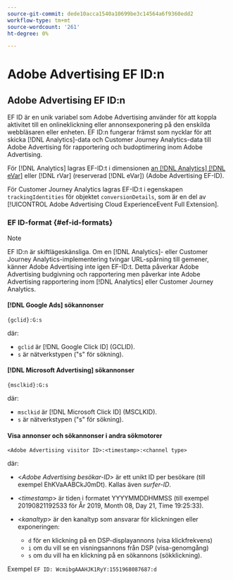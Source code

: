 ```yaml
---
source-git-commit: dede10acca1540a10699be3c14564a6f9360edd2
workflow-type: tm+mt
source-wordcount: '261'
ht-degree: 0%

---
```

# Adobe Advertising EF ID:n

## Adobe Advertising EF ID:n

EF ID är en unik variabel som Adobe Advertising använder för att koppla aktivitet till en onlineklickning eller annonsexponering på den enskilda webbläsaren eller enheten. EF ID:n fungerar främst som nycklar för att skicka [!DNL Analytics]-data och Customer Journey Analytics-data till Adobe Advertising för rapportering och budoptimering inom Adobe Advertising.

För [!DNL Analytics] lagras EF-ID:t i dimensionen [an [!DNL Analytics] [!DNL eVar]](https://experienceleague.adobe.com/docs/analytics/components/dimensions/evar.html) eller [!DNL rVar] (reserverad [!DNL eVar]) (Adobe Advertising EF-ID).

För Customer Journey Analytics lagras EF-ID:t i egenskapen `trackingIdentities` för objektet `conversionDetails`, som är en del av [!UICONTROL Adobe Advertising Cloud ExperienceEvent Full Extension].

### EF ID-format {#ef-id-formats}

>[!NOTE]
>
>EF ID:n är skiftlägeskänsliga. Om en [!DNL Analytics]- eller Customer Journey Analytics-implementering tvingar URL-spårning till gemener, känner Adobe Advertising inte igen EF-ID:t. Detta påverkar Adobe Advertising budgivning och rapportering men påverkar inte Adobe Advertising rapportering inom [!DNL Analytics] eller Customer Journey Analytics.

#### [!DNL Google Ads] sökannonser

```
{gclid}:G:s
```

där:

* `gclid` är [!DNL Google Click ID] (GCLID).
* `s` är nätverkstypen (&quot;s&quot; för sökning).

#### [!DNL Microsoft Advertising] sökannonser

```
{msclkid}:G:s
```

där:

* `msclkid` är [!DNL Microsoft Click ID] (MSCLKID).
* `s` är nätverkstypen (&quot;s&quot; för sökning).

#### Visa annonser och sökannonser i andra sökmotorer

```
<Adobe Advertising visitor ID>:<timestamp>:<channel type>
```

där:

* &lt;*Adobe Advertising besökar-ID*> är ett unikt ID per besökare (till exempel EhKVaAABCkJ0mDt). Kallas även *surfer-ID*.

* &lt;*timestamp*> är tiden i formatet YYYYMMDDHMMSS (till exempel 20190821192533 för År 2019, Month 08, Day 21, Time 19:25:33).

* &lt;*kanaltyp*> är den kanaltyp som ansvarar för klickningen eller exponeringen:

   * `d` för en klickning på en DSP-displayannons (visa klickfrekvens)
   * `i` om du vill se en visningsannons från DSP (visa-genomgång)
   * `s` om du vill ha en klickning på en sökannons (sökklickning).

Exempel `EF ID: WcmibgAAAHJK1RyY:1551968087687:d`

